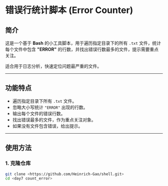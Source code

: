 # 错误行统计脚本 (Error Counter)

## 简介
这是一个基于 **Bash** 的小工具脚本，用于遍历指定目录下的所有 `.txt` 文件，统计每个文件中包含 **"ERROR"** 的行数，并找出错误行数最多的文件，提示需要重点关注。  

适合用于日志分析，快速定位问题最严重的文件。

---

## 功能特点
- 遍历指定目录下所有 `.txt` 文件。
- 忽略大小写统计 `"ERROR"` 出现的行数。
- 输出每个文件的错误行数。
- 找出错误最多的文件，作为重点关注对象。
- 如果没有文件包含错误，给出提示。

---

## 使用方法

### 1. 克隆仓库
```bash
git clone <https://github.com/Heinrich-Gao/shell.git>
cd <day7 count_error>

